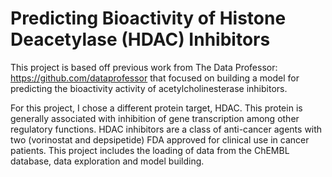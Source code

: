 # Predicting Bioactivity of Histone Deacetylase (HDAC) Inhibitors

This project is based off previous work from The Data Professor: https://github.com/dataprofessor that focused on building a model for predicting the bioactivity activity of acetylcholinesterase inhibitors. 

For this project, I chose a different protein target, HDAC. This protein is generally associated with inhibition of gene transcription among other regulatory functions. HDAC inhibitors are a class of anti-cancer agents with two (vorinostat and depsipetide) FDA approved for clinical use in cancer patients. This project includes the loading of data from the ChEMBL database, data exploration and model building. 


